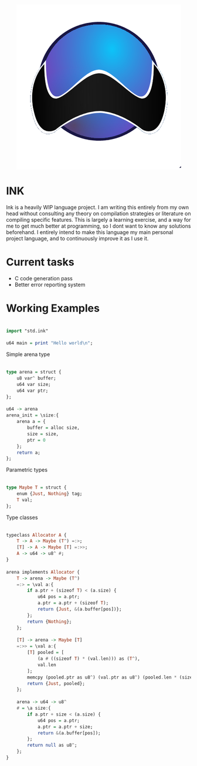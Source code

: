 <p align="center">
    <img src="https://github.com/LucAlexander/ink/blob/master/logo.png?raw=true" alt="logo"/>
</p>
 
# INK
Ink is a heavily WIP language project. I am writing this entirely from my own head without consulting any theory on compilation strategies or literature on compiling specific features. This is largely a learning exercise, and a way for me to get much better at programming, so I dont want to know any solutions beforehand. I entirely intend to make this language my main personal project language, and to continuously improve it as I use it.

# Current tasks
* C code generation pass
* Better error reporting system

# Working Examples

```haskell

import "std.ink"

u64 main = print "Hello world\n";

```

Simple arena type
```haskell

type arena = struct {
	u8 var^ buffer;
	u64 var size;
	u64 var ptr;
};

u64 -> arena
arena_init = \size:{
	arena a = {
		buffer = alloc size,
		size = size,
		ptr = 0
	};
	return a;
};

```

Parametric types
```haskell

type Maybe T = struct {
	enum {Just, Nothing} tag;
	T val;
};

```

Type classes
```haskell

typeclass Allocator A {
	T -> A -> Maybe (T^) =:>;
	[T] -> A -> Maybe [T] =:>>;
	A -> u64 -> u8^ #;
}

arena implements Allocator {
	T -> arena -> Maybe (T^)
	=:> = \val a:{
		if a.ptr + (sizeof T) < (a.size) {
			u64 pos = a.ptr;
			a.ptr = a.ptr + (sizeof T);
			return {Just, &(a.buffer[pos])};
		};
		return {Nothing};
	};

	[T] -> arena -> Maybe [T]
	=:>> = \val a:{
		[T] pooled = [
			(a # ((sizeof T) * (val.len))) as (T^),
			val.len
		];
		memcpy (pooled.ptr as u8^) (val.ptr as u8^) (pooled.len * (sizeof T));
		return {Just, pooled};
	};

	arena -> u64 -> u8^
	# = \a size:{
		if a.ptr + size < (a.size) {
			u64 pos = a.ptr;
			a.ptr = a.ptr + size;
			return &(a.buffer[pos]);
		};
		return null as u8^;
	};
}

```
